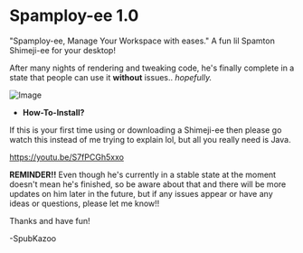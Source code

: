 # Spamploy-ee 1.0
"Spamploy-ee, Manage Your Workspace with eases." A fun lil Spamton Shimeji-ee for your desktop!

After many nights of rendering and tweaking code, he's finally complete in a state that people can use it **without** issues.. _hopefully._ 

![Image](https://github.com/user-attachments/assets/85d8079d-e7bb-46af-ac6c-c8290c4414e9)

- **How-To-Install?**

If this is your first time using or downloading a Shimeji-ee then please go watch this instead of me trying to explain lol, but all you really need is Java.

https://youtu.be/S7fPCGh5xxo

**REMINDER!!**
Even though he's currently in a stable state at the moment doesn't mean he's finished, so be aware about that and there will be more updates on him later in the future, but if any issues appear or have any ideas or questions, please let me know!! 

Thanks and have fun! 

-SpubKazoo
